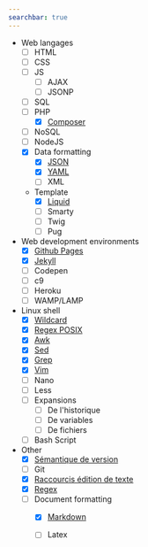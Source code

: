 ```yaml
---
searchbar: true
---
```


- Web langages
  - [ ] HTML
  - [ ] CSS
  - [ ] JS
    - [ ] AJAX
    - [ ] JSONP
  - [ ] SQL
  - [ ] PHP
    - [x] [Composer](composer.md)
  - [ ] NoSQL
  - [ ] NodeJS
  - [x] Data formatting
    - [x] [JSON](json.md)
    - [x] [YAML](yaml.md)
    - [ ] XML
  - Template
    - [x] [Liquid](liquid.md)
    - [ ] Smarty
    - [ ] Twig
    - [ ] Pug

- Web development environments
  - [x] [Github Pages](github-pages.md)
  - [x] [Jekyll](jekyll.md)
  - [ ] Codepen
  - [ ] c9
  - [ ] Heroku
  - [ ] WAMP/LAMP

- Linux shell
  - [x] [Wildcard](wildcard.md)
  - [x] [Regex POSIX](regex-posix.md)
  - [x] [Awk](awk.md)
  - [x] [Sed](sed.md)
  - [x] [Grep](grep.md)
  - [x] [Vim](vim.md)
  - [ ] Nano
  - [ ] Less
  - [ ] Expansions
    - [ ] De l'historique
    - [ ] De variables
    - [ ] De fichiers
  - [ ] Bash Script

- Other
  - [x] [Sémantique de version](semver.md)
  - [ ] Git
  - [x] [Raccourcis édition de texte](text-editing.md)
  - [x] [Regex](regex.md)
  - [ ] Document formatting
    - [x] [Markdown](gfm.md)
    - [ ] Latex

